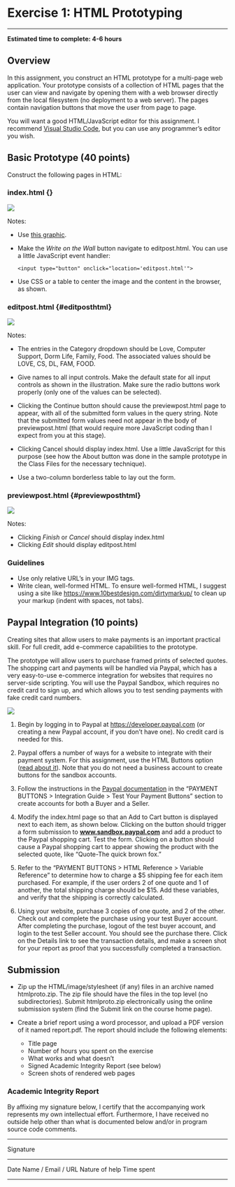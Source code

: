 
# Exercise 1: HTML Prototyping 
-------------------------------

**Estimated time to complete: 4-6 hours**

Overview
--------

In this assignment, you construct an HTML prototype for a multi-page web
application. Your prototype consists of a collection of HTML pages that
the user can view and navigate by opening them with a web browser
directly from the local filesystem (no deployment to a web server). The
pages contain navigation buttons that move the user from page to page.

You will want a good HTML/JavaScript editor for this assignment. I
recommend [Visual Studio Code](https://code.visualstudio.com/), but you
can use any programmer’s editor you wish.

Basic Prototype (40 points)
---------------------------

Construct the following pages in HTML:

### index.html {}

![](./Exercise%201_%20HTML%20Prototyping%20·%20CpS%20404_files/index.jpg)

Notes:

-   Use [this
    graphic](https://protect.bju.edu/cps/courses/cps404/exercises/ex1/wallyswallofwisdom.jpg).
-   Make the *Write on the Wall* button navigate to editpost.html. You
    can use a little JavaScript event handler:

    ``` {.highlight}
    <input type="button" onclick="location='editpost.html'">
    ```

-   Use CSS or a table to center the image and the content in the
    browser, as shown.

### editpost.html {#editposthtml}

![](./Exercise%201_%20HTML%20Prototyping%20·%20CpS%20404_files/editpost.jpg)

Notes:

-   The entries in the Category dropdown should be Love, Computer
    Support, Dorm Life, Family, Food. The associated values should be
    LOVE, CS, DL, FAM, FOOD.

-   Give names to all input controls. Make the default state for all
    input controls as shown in the illustration. Make sure the radio
    buttons work properly (only one of the values can be selected).

-   Clicking the Continue button should cause the previewpost.html page
    to appear, with all of the submitted form values in the query
    string. Note that the submitted form values need not appear in the
    body of previewpost.html (that would require more JavaScript coding
    than I expect from you at this stage).

-   Clicking Cancel should display index.html. Use a little JavaScript
    for this purpose (see how the About button was done in the sample
    prototype in the Class Files for the necessary technique).

-   Use a two-column borderless table to lay out the form.

### previewpost.html {#previewposthtml}

![](./Exercise%201_%20HTML%20Prototyping%20·%20CpS%20404_files/previewpost.jpg)

Notes:

-   Clicking *Finish* or *Cancel* should display index.html
-   Clicking *Edit* should display editpost.html

### Guidelines

-   Use only relative URL’s in your IMG tags.
-   Write clean, well-formed HTML. To ensure well-formed HTML, I suggest
    using a site like https://www.10bestdesign.com/dirtymarkup/ to clean
    up your markup (indent with spaces, not tabs).

Paypal Integration (10 points)
------------------------------

Creating sites that allow users to make payments is an important
practical skill. For full credit, add e-commerce capabilities to the
prototype.

The prototype will allow users to purchase framed prints of selected
quotes. The shopping cart and payments will be handled via Paypal, which
has a very easy-to-use e-commerce integration for websites that requires
no server-side scripting. You will use the Paypal Sandbox, which
requires no credit card to sign up, and which allows you to test sending
payments with fake credit card numbers.

![](./Exercise%201_%20HTML%20Prototyping%20·%20CpS%20404_files/paypal.jpg)

1.  Begin by logging in to Paypal at https://developer.paypal.com (or
    creating a new Paypal account, if you don’t have one). No credit
    card is needed for this.

2.  Paypal offers a number of ways for a website to integrate with their
    payment system. For this assignment, use the HTML Buttons option
    ([read about
    it](https://developer.paypal.com/docs/integration/web/)). Note that
    you do not need a business account to create buttons for the sandbox
    accounts.

3.  Follow the instructions in the [Paypal
    documentation](https://developer.paypal.com/docs/integration/web/)
    in the “PAYMENT BUTTONS \> Integration Guide \> Test Your Payment
    Buttons” section to create accounts for both a Buyer and a Seller.

4.  Modify the index.html page so that an Add to Cart button is
    displayed next to each item, as shown below. Clicking on the button
    should trigger a form submission to **www.sandbox.paypal.com** and
    add a product to the Paypal shopping cart. Test the form. Clicking
    on a button should cause a Paypal shopping cart to appear showing
    the product with the selected quote, like “Quote-The quick brown
    fox.”

5.  Refer to the “PAYMENT BUTTONS \> HTML Reference \> Variable
    Reference” to determine how to charge a \$5 shipping fee for each
    item purchased. For example, if the user orders 2 of one quote and 1
    of another, the total shipping charge should be \$15. Add these
    variables, and verify that the shipping is correctly calculated.

6.  Using your website, purchase 3 copies of one quote, and 2 of the
    other. Check out and complete the purchase using your test Buyer
    account. After completing the purchase, logout of the test buyer
    account, and login to the test Seller account. You should see the
    purchase there. Click on the Details link to see the transaction
    details, and make a screen shot for your report as proof that you
    successfully completed a transaction.

Submission
----------

-   Zip up the HTML/image/stylesheet (if any) files in an archive named
    htmlproto.zip. The zip file should have the files in the top level
    (no subdirectories). Submit htmlproto.zip electronically using the
    online submission system (find the Submit link on the course home
    page).

-   Create a brief report using a word processor, and upload a PDF
    version of it named report.pdf. The report should include the
    following elements:

    -   Title page
    -   Number of hours you spent on the exercise
    -   What works and what doesn’t
    -   Signed Academic Integrity Report (see below)
    -   Screen shots of rendered web pages

### Academic Integrity Report

By affixing my signature below, I certify that the accompanying work
represents my own intellectual effort. Furthermore, I have received no
outside help other than what is documented below and/or in program
source code comments.

* * * * *

Signature

  ------ -------------------- ---------------- ------------
  Date   Name / Email / URL   Nature of help   Time spent
  ------ -------------------- ---------------- ------------


